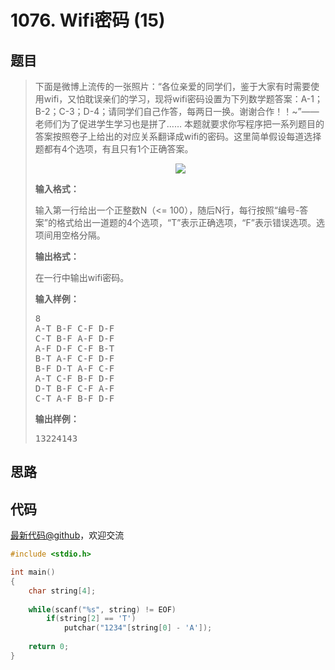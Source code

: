 <h1>1076. Wifi密码 (15)</h1>

## 题目

> <div id="problemContent">
> <p>下面是微博上流传的一张照片：“各位亲爱的同学们，鉴于大家有时需要使用wifi，又怕耽误亲们的学习，现将wifi密码设置为下列数学题答案：A-1；B-2；C-3；D-4；请同学们自己作答，每两日一换。谢谢合作！！~”—— 老师们为了促进学生学习也是拼了…… 本题就要求你写程序把一系列题目的答案按照卷子上给出的对应关系翻译成wifi的密码。这里简单假设每道选择题都有4个选项，有且只有1个正确答案。
> </p>
> <center><img src="http://nos.patest.cn/pp_ozun9idw8pr.jpg"/></center>
> <p><b>
> 输入格式：
> </b></p>
> <p>
> 输入第一行给出一个正整数N（&lt;= 100），随后N行，每行按照“编号-答案”的格式给出一道题的4个选项，“T”表示正确选项，“F”表示错误选项。选项间用空格分隔。
> </p>
> <p><b>
> 输出格式：
> </b></p>
> <p>
> 在一行中输出wifi密码。
> </p>
> <b>输入样例：</b><pre>
> 8
> A-T B-F C-F D-F
> C-T B-F A-F D-F
> A-F D-F C-F B-T
> B-T A-F C-F D-F
> B-F D-T A-F C-F
> A-T C-F B-F D-F
> D-T B-F C-F A-F
> C-T A-F B-F D-F
> </pre>
> <b>输出样例：</b><pre>
> 13224143
> </pre>
> </div>

## 思路


## 代码

[最新代码@github](https://github.com/OliverLew/PAT/blob/master/PATBasic/1076.c)，欢迎交流
```c
#include <stdio.h>

int main()
{
    char string[4];
    
    while(scanf("%s", string) != EOF)
        if(string[2] == 'T')
            putchar("1234"[string[0] - 'A']);
    
    return 0;
}

```